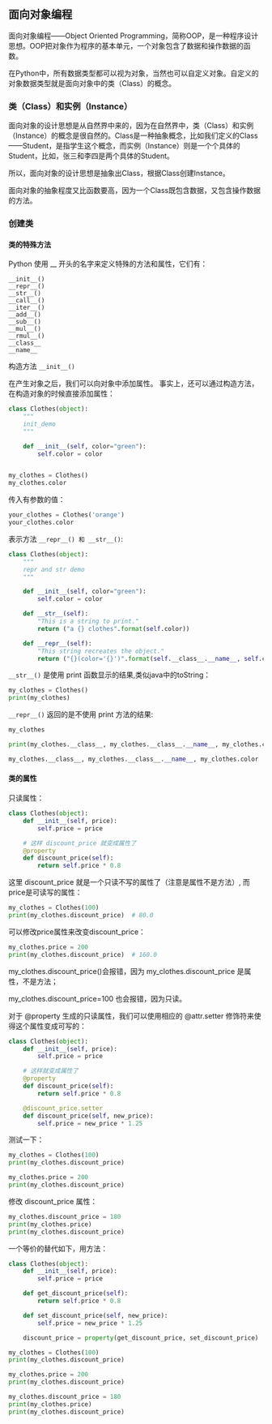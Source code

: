 

## 面向对象编程


面向对象编程——Object Oriented Programming，简称OOP，是一种程序设计思想。OOP把对象作为程序的基本单元，一个对象包含了数据和操作数据的函数。

在Python中，所有数据类型都可以视为对象，当然也可以自定义对象。自定义的对象数据类型就是面向对象中的类（Class）的概念。


### 类（Class）和实例（Instance）
面向对象的设计思想是从自然界中来的，因为在自然界中，类（Class）和实例（Instance）的概念是很自然的。Class是一种抽象概念，比如我们定义的Class——Student，是指学生这个概念，而实例（Instance）则是一个个具体的Student，比如，张三和李四是两个具体的Student。

所以，面向对象的设计思想是抽象出Class，根据Class创建Instance。

面向对象的抽象程度又比函数要高，因为一个Class既包含数据，又包含操作数据的方法。


### 创建类

#### 类的特殊方法
Python 使用 __ 开头的名字来定义特殊的方法和属性，它们有：
```
__init__()
__repr__()
__str__()
__call__()
__iter__()
__add__()
__sub__()
__mul__()
__rmul__()
__class__
__name__
```
构造方法 `__init__()`

在产生对象之后，我们可以向对象中添加属性。
事实上，还可以通过构造方法，在构造对象的时候直接添加属性：


```python 
class Clothes(object):
    """
    init_demo
    """

    def __init__(self, color="green"):
        self.color = color


my_clothes = Clothes()
my_clothes.color
```


传入有参数的值：


```python 
your_clothes = Clothes('orange')
your_clothes.color
```


表示方法 `__repr__() 和 __str__()`:


```python 
class Clothes(object):
    """
    repr and str demo
    """

    def __init__(self, color="green"):
        self.color = color

    def __str__(self):
        "This is a string to print."
        return ("a {} clothes".format(self.color))

    def __repr__(self):
        "This string recreates the object."
        return ("{}(color='{}')".format(self.__class__.__name__, self.color))
```


`__str__()` 是使用 print 函数显示的结果,类似java中的toString：


```python 
my_clothes = Clothes()
print(my_clothes)
```


`__repr__()` 返回的是不使用 print 方法的结果:


```python 
my_clothes
```


```python 
print(my_clothes.__class__, my_clothes.__class__.__name__, my_clothes.color)
```


```python 
my_clothes.__class__, my_clothes.__class__.__name__, my_clothes.color
```


#### 类的属性
只读属性：


```python 
class Clothes(object):
    def __init__(self, price):
        self.price = price

    # 这样 discount_price 就变成属性了
    @property
    def discount_price(self):
        return self.price * 0.8
```


这里 discount_price 就是一个只读不写的属性了（注意是属性不是方法）,
而price是可读写的属性：


```python 
my_clothes = Clothes(100)
print(my_clothes.discount_price)  # 80.0
```


可以修改price属性来改变discount_price：



```python 
my_clothes.price = 200
print(my_clothes.discount_price)  # 160.0
```


my_clothes.discount_price()会报错，因为 my_clothes.discount_price 是属性，不是方法；

my_clothes.discount_price=100 也会报错，因为只读。


对于 @property 生成的只读属性，我们可以使用相应的 @attr.setter 修饰符来使得这个属性变成可写的：


```python 
class Clothes(object):
    def __init__(self, price):
        self.price = price

    # 这样就变成属性了
    @property
    def discount_price(self):
        return self.price * 0.8

    @discount_price.setter
    def discount_price(self, new_price):
        self.price = new_price * 1.25
```


测试一下：


```python 
my_clothes = Clothes(100)
print(my_clothes.discount_price)

my_clothes.price = 200
print(my_clothes.discount_price)
```


修改 discount_price 属性：


```python 
my_clothes.discount_price = 180
print(my_clothes.price)
print(my_clothes.discount_price)
```


一个等价的替代如下，用方法：


```python 
class Clothes(object):
    def __init__(self, price):
        self.price = price

    def get_discount_price(self):
        return self.price * 0.8

    def set_discount_price(self, new_price):
        self.price = new_price * 1.25

    discount_price = property(get_discount_price, set_discount_price)

```


```python 
my_clothes = Clothes(100)
print(my_clothes.discount_price)

my_clothes.price = 200
print(my_clothes.discount_price)

my_clothes.discount_price = 180
print(my_clothes.price)
print(my_clothes.discount_price)
```

